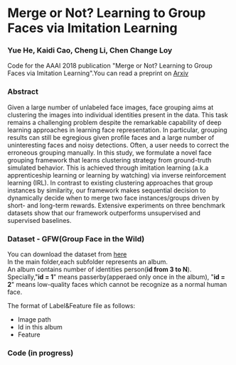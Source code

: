 # Merge or Not? Learning to Group Faces via Imitation Learning
### Yue He, Kaidi Cao, Cheng Li, Chen Change Loy
Code for the AAAI 2018 publication "Merge or Not? Learning to Group Faces via Imitation Learning".You can read a preprint on [Arxiv](https://arxiv.org/abs/1707.03986)

### Abstract  
Given a large number of unlabeled face images, face grouping aims at clustering the images into individual identities present in the data. This task remains a challenging problem despite the remarkable capability of deep learning approaches in learning face representation. In particular, grouping results can still be egregious given profile faces and a large number of uninteresting faces and noisy detections. Often, a user needs to correct the erroneous grouping manually. In this study, we formulate a novel face grouping framework that learns clustering strategy from ground-truth simulated behavior. This is achieved through imitation learning (a.k.a apprenticeship learning or learning by watching) via inverse reinforcement learning (IRL). In contrast to existing clustering approaches that group instances by similarity, our framework makes sequential decision to dynamically decide when to merge two face instances/groups driven by short- and long-term rewards. Extensive experiments on three benchmark datasets show that our framework outperforms unsupervised and supervised baselines. 

### Dataset - GFW(Group Face in the Wild)

You can download the dataset from [here](https://www.dropbox.com/s/aktxy4phqaevmr7/GFW_RELEASE.tar?dl=0)  
In the main folder,each subfolder represents an album.  
An album contains number of identities person(**id from 3 to N**).  
Specially,"**id = 1**" means passerby(apperaed only once in the album),
"**id = 2**" means low-quality faces which cannot be recognize as a normal human face.

The format of Label&Feature file as follows:
- Image path
- Id in this album
- Feature

### Code (in progress)  



